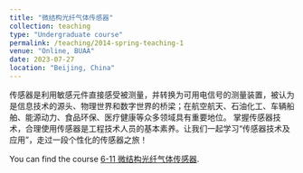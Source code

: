 ```yaml
---
title: "微结构光纤气体传感器"
collection: teaching
type: "Undergraduate course"
permalink: /teaching/2014-spring-teaching-1
venue: "Online, BUAA"
date: 2023-07-27
location: "Beijing, China"
---
```

传感器是利用敏感元件直接感受被测量，并转换为可用电信号的测量装置，被认为是信息技术的源头、物理世界和数字世界的桥梁；在航空航天、石油化工、车辆船舶、能源动力、食品环保、医疗健康等众多领域具有重要地位。 掌握传感器技术，合理使用传感器是工程技术人员的基本素养。让我们一起学习“传感器技术及应用”，走过一段个性化的传感器之旅！

You can find the course [6-11 微结构光纤气体传感器](https://www.xuetangx.com/learn/buaa08031003697/buaa08031003697/16907838/video/36309662).
